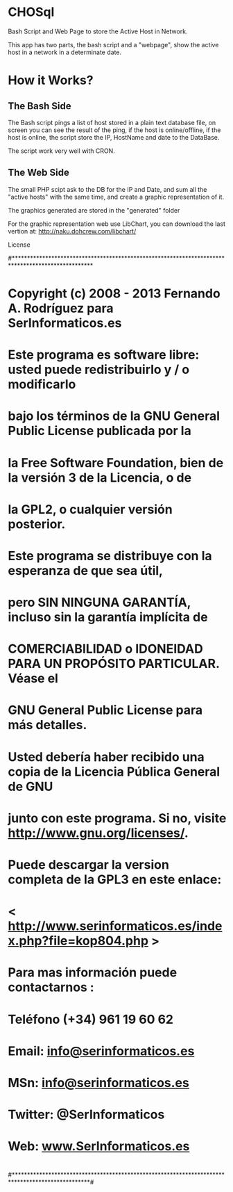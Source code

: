 CHOSql
======

Bash Script and Web Page to store the Active Host in Network.


This app has two parts, the bash script and a "webpage", show the active
host in a network in a determinate date.

How it Works?
=============

The Bash Side
-------------
The Bash script pings a list of host stored in a plain text database file,
on screen you can see the result of the ping, if the host is online/offline,
if the host is online, the script store the IP, HostName and date to the
DataBase.

The script work very well with CRON.


The Web Side
------------
The small PHP scipt ask to the DB for the IP and Date, and sum all the "active
hosts" with the same time, and create a graphic representation of it.

The graphics generated are stored in the "generated" folder

For the graphic representation web use LibChart, you can download the last
vertion at: http://naku.dohcrew.com/libchart/


License

#**************************************************************************************************
#     Copyright (c) 2008 - 2013 Fernando A. Rodríguez para SerInformaticos.es                     #
#                                                                                                 #
#     Este programa es software libre: usted puede redistribuirlo y / o modificarlo               #
#     bajo los términos de la GNU General Public License publicada por la                         #
#     la Free Software Foundation, bien de la versión 3 de la Licencia, o de                      #
#     la GPL2, o cualquier versión posterior.                                                     #
#                                                                                                 #
#     Este programa se distribuye con la esperanza de que sea útil,                               #
#     pero SIN NINGUNA GARANTÍA, incluso sin la garantía implícita de                             #
#     COMERCIABILIDAD o IDONEIDAD PARA UN PROPÓSITO PARTICULAR. Véase el                          #
#     GNU General Public License para más detalles.                                               #
#                                                                                                 #
#     Usted debería haber recibido una copia de la Licencia Pública General de GNU                #
#     junto con este programa. Si no, visite <http://www.gnu.org/licenses/>.                      #
#                                                                                                 #
#     Puede descargar la version completa de la GPL3 en este enlace:                              #
#     	< http://www.serinformaticos.es/index.php?file=kop804.php >                               #
#                                                                                                 #
#     Para mas información puede contactarnos :                                                   #
#                                                                                                 #
#       Teléfono  (+34) 961 19 60 62                                                              #
#                                                                                                 #
#       Email:    info@serinformaticos.es                                                         #
#                                                                                                 #
#       MSn:      info@serinformaticos.es                                                         #
#                                                                                                 #
#       Twitter:  @SerInformaticos                                                                #
#                                                                                                 #
#       Web:      www.SerInformaticos.es                                                          #
#                                                                                                 #
#*************************************************************************************************#

